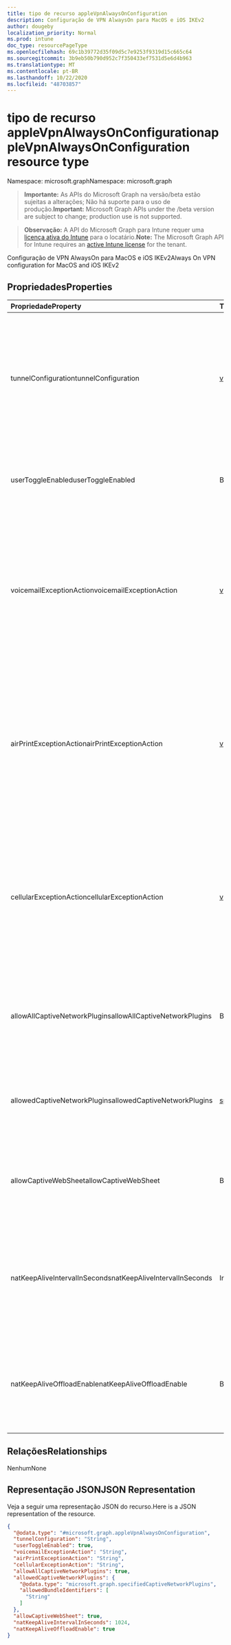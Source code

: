 ```yaml
---
title: tipo de recurso appleVpnAlwaysOnConfiguration
description: Configuração de VPN AlwaysOn para MacOS e iOS IKEv2
author: dougeby
localization_priority: Normal
ms.prod: intune
doc_type: resourcePageType
ms.openlocfilehash: 69c1b39772d35f09d5c7e9253f9319d15c665c64
ms.sourcegitcommit: 3b9eb50b790d952c7f350433ef7531d5e6d4b963
ms.translationtype: MT
ms.contentlocale: pt-BR
ms.lasthandoff: 10/22/2020
ms.locfileid: "48703857"
---
```

# <a name="applevpnalwaysonconfiguration-resource-type"></a><span data-ttu-id="a923b-103">tipo de recurso appleVpnAlwaysOnConfiguration</span><span class="sxs-lookup"><span data-stu-id="a923b-103">appleVpnAlwaysOnConfiguration resource type</span></span>

<span data-ttu-id="a923b-104">Namespace: microsoft.graph</span><span class="sxs-lookup"><span data-stu-id="a923b-104">Namespace: microsoft.graph</span></span>

> <span data-ttu-id="a923b-105">**Importante:** As APIs do Microsoft Graph na versão/beta estão sujeitas a alterações; Não há suporte para o uso de produção.</span><span class="sxs-lookup"><span data-stu-id="a923b-105">**Important:** Microsoft Graph APIs under the /beta version are subject to change; production use is not supported.</span></span>

> <span data-ttu-id="a923b-106">**Observação:** A API do Microsoft Graph para Intune requer uma [licença ativa do Intune](https://go.microsoft.com/fwlink/?linkid=839381) para o locatário.</span><span class="sxs-lookup"><span data-stu-id="a923b-106">**Note:** The Microsoft Graph API for Intune requires an [active Intune license](https://go.microsoft.com/fwlink/?linkid=839381) for the tenant.</span></span>

<span data-ttu-id="a923b-107">Configuração de VPN AlwaysOn para MacOS e iOS IKEv2</span><span class="sxs-lookup"><span data-stu-id="a923b-107">Always On VPN configuration for MacOS and iOS IKEv2</span></span>

## <a name="properties"></a><span data-ttu-id="a923b-108">Propriedades</span><span class="sxs-lookup"><span data-stu-id="a923b-108">Properties</span></span>
|<span data-ttu-id="a923b-109">Propriedade</span><span class="sxs-lookup"><span data-stu-id="a923b-109">Property</span></span>|<span data-ttu-id="a923b-110">Tipo</span><span class="sxs-lookup"><span data-stu-id="a923b-110">Type</span></span>|<span data-ttu-id="a923b-111">Descrição</span><span class="sxs-lookup"><span data-stu-id="a923b-111">Description</span></span>|
|:---|:---|:---|
|<span data-ttu-id="a923b-112">tunnelConfiguration</span><span class="sxs-lookup"><span data-stu-id="a923b-112">tunnelConfiguration</span></span>|[<span data-ttu-id="a923b-113">vpnTunnelConfigurationType</span><span class="sxs-lookup"><span data-stu-id="a923b-113">vpnTunnelConfigurationType</span></span>](../resources/intune-deviceconfig-vpntunnelconfigurationtype.md)|<span data-ttu-id="a923b-114">Determina a quais conexões a configuração de túnel específica se aplica.</span><span class="sxs-lookup"><span data-stu-id="a923b-114">Determines what connections the specific tunnel configuration applies to.</span></span> <span data-ttu-id="a923b-115">Os valores possíveis são: `wifiAndCellular`, `cellular`, `wifi`.</span><span class="sxs-lookup"><span data-stu-id="a923b-115">Possible values are: `wifiAndCellular`, `cellular`, `wifi`.</span></span>|
|<span data-ttu-id="a923b-116">userToggleEnabled</span><span class="sxs-lookup"><span data-stu-id="a923b-116">userToggleEnabled</span></span>|<span data-ttu-id="a923b-117">Boolean</span><span class="sxs-lookup"><span data-stu-id="a923b-117">Boolean</span></span>|<span data-ttu-id="a923b-118">Permitir que o usuário alterne a configuração VPN usando a interface do usuário</span><span class="sxs-lookup"><span data-stu-id="a923b-118">Allow the user to toggle the VPN configuration using the UI</span></span>|
|<span data-ttu-id="a923b-119">voicemailExceptionAction</span><span class="sxs-lookup"><span data-stu-id="a923b-119">voicemailExceptionAction</span></span>|[<span data-ttu-id="a923b-120">vpnServiceExceptionAction</span><span class="sxs-lookup"><span data-stu-id="a923b-120">vpnServiceExceptionAction</span></span>](../resources/intune-deviceconfig-vpnserviceexceptionaction.md)|<span data-ttu-id="a923b-121">Determine se o serviço de caixa postal será isento da conexão VPN sempre ativa.</span><span class="sxs-lookup"><span data-stu-id="a923b-121">Determine whether voicemail service will be exempt from the always-on VPN connection.</span></span> <span data-ttu-id="a923b-122">Os valores possíveis são: `forceTrafficViaVPN`, `allowTrafficOutside`, `dropTraffic`.</span><span class="sxs-lookup"><span data-stu-id="a923b-122">Possible values are: `forceTrafficViaVPN`, `allowTrafficOutside`, `dropTraffic`.</span></span>|
|<span data-ttu-id="a923b-123">airPrintExceptionAction</span><span class="sxs-lookup"><span data-stu-id="a923b-123">airPrintExceptionAction</span></span>|[<span data-ttu-id="a923b-124">vpnServiceExceptionAction</span><span class="sxs-lookup"><span data-stu-id="a923b-124">vpnServiceExceptionAction</span></span>](../resources/intune-deviceconfig-vpnserviceexceptionaction.md)|<span data-ttu-id="a923b-125">Determine se o serviço de impressão do servidor será isento da conexão VPN sempre ativa.</span><span class="sxs-lookup"><span data-stu-id="a923b-125">Determine whether AirPrint service will be exempt from the always-on VPN connection.</span></span> <span data-ttu-id="a923b-126">Os valores possíveis são: `forceTrafficViaVPN`, `allowTrafficOutside`, `dropTraffic`.</span><span class="sxs-lookup"><span data-stu-id="a923b-126">Possible values are: `forceTrafficViaVPN`, `allowTrafficOutside`, `dropTraffic`.</span></span>|
|<span data-ttu-id="a923b-127">cellularExceptionAction</span><span class="sxs-lookup"><span data-stu-id="a923b-127">cellularExceptionAction</span></span>|[<span data-ttu-id="a923b-128">vpnServiceExceptionAction</span><span class="sxs-lookup"><span data-stu-id="a923b-128">vpnServiceExceptionAction</span></span>](../resources/intune-deviceconfig-vpnserviceexceptionaction.md)|<span data-ttu-id="a923b-129">Determine se o serviço celular será isento da conexão VPN sempre ativa.</span><span class="sxs-lookup"><span data-stu-id="a923b-129">Determine whether Cellular service will be exempt from the always-on VPN connection.</span></span> <span data-ttu-id="a923b-130">Os valores possíveis são: `forceTrafficViaVPN`, `allowTrafficOutside`, `dropTraffic`.</span><span class="sxs-lookup"><span data-stu-id="a923b-130">Possible values are: `forceTrafficViaVPN`, `allowTrafficOutside`, `dropTraffic`.</span></span>|
|<span data-ttu-id="a923b-131">allowAllCaptiveNetworkPlugins</span><span class="sxs-lookup"><span data-stu-id="a923b-131">allowAllCaptiveNetworkPlugins</span></span>|<span data-ttu-id="a923b-132">Boolean</span><span class="sxs-lookup"><span data-stu-id="a923b-132">Boolean</span></span>|<span data-ttu-id="a923b-133">Especifica se o tráfego de todos os plugins de rede prisioneiros deve ser permitido fora da VPN</span><span class="sxs-lookup"><span data-stu-id="a923b-133">Specifies whether traffic from all captive network plugins should be allowed outside the vpn</span></span>|
|<span data-ttu-id="a923b-134">allowedCaptiveNetworkPlugins</span><span class="sxs-lookup"><span data-stu-id="a923b-134">allowedCaptiveNetworkPlugins</span></span>|[<span data-ttu-id="a923b-135">specifiedCaptiveNetworkPlugins</span><span class="sxs-lookup"><span data-stu-id="a923b-135">specifiedCaptiveNetworkPlugins</span></span>](../resources/intune-deviceconfig-specifiedcaptivenetworkplugins.md)|<span data-ttu-id="a923b-136">Determina se todos, alguns ou nenhum aplicativo de rede cativo não nativo são permitidos</span><span class="sxs-lookup"><span data-stu-id="a923b-136">Determines whether all, some, or no non-native captive networking apps are allowed</span></span>|
|<span data-ttu-id="a923b-137">allowCaptiveWebSheet</span><span class="sxs-lookup"><span data-stu-id="a923b-137">allowCaptiveWebSheet</span></span>|<span data-ttu-id="a923b-138">Boolean</span><span class="sxs-lookup"><span data-stu-id="a923b-138">Boolean</span></span>|<span data-ttu-id="a923b-139">Determina se o tráfego do aplicativo Websheet é permitido fora da VPN</span><span class="sxs-lookup"><span data-stu-id="a923b-139">Determines whether traffic from the Websheet app is allowed outside of the VPN</span></span>|
|<span data-ttu-id="a923b-140">natKeepAliveIntervalInSeconds</span><span class="sxs-lookup"><span data-stu-id="a923b-140">natKeepAliveIntervalInSeconds</span></span>|<span data-ttu-id="a923b-141">Int32</span><span class="sxs-lookup"><span data-stu-id="a923b-141">Int32</span></span>|<span data-ttu-id="a923b-142">Especifica com que frequência, em segundos, enviar um pacote de KeepAlive de conversão de endereços de rede através da VPN</span><span class="sxs-lookup"><span data-stu-id="a923b-142">Specifies how often in seconds to send a network address translation keepalive package through the VPN</span></span>|
|<span data-ttu-id="a923b-143">natKeepAliveOffloadEnable</span><span class="sxs-lookup"><span data-stu-id="a923b-143">natKeepAliveOffloadEnable</span></span>|<span data-ttu-id="a923b-144">Boolean</span><span class="sxs-lookup"><span data-stu-id="a923b-144">Boolean</span></span>|<span data-ttu-id="a923b-145">Habilitar descarregamento de hardware de sinais de KeepAlive de NAT quando o dispositivo estiver suspenso</span><span class="sxs-lookup"><span data-stu-id="a923b-145">Enable hardware offloading of NAT keepalive signals when the device is asleep</span></span>|

## <a name="relationships"></a><span data-ttu-id="a923b-146">Relações</span><span class="sxs-lookup"><span data-stu-id="a923b-146">Relationships</span></span>
<span data-ttu-id="a923b-147">Nenhum</span><span class="sxs-lookup"><span data-stu-id="a923b-147">None</span></span>

## <a name="json-representation"></a><span data-ttu-id="a923b-148">Representação JSON</span><span class="sxs-lookup"><span data-stu-id="a923b-148">JSON Representation</span></span>
<span data-ttu-id="a923b-149">Veja a seguir uma representação JSON do recurso.</span><span class="sxs-lookup"><span data-stu-id="a923b-149">Here is a JSON representation of the resource.</span></span>
<!-- {
  "blockType": "resource",
  "@odata.type": "microsoft.graph.appleVpnAlwaysOnConfiguration"
}
-->
``` json
{
  "@odata.type": "#microsoft.graph.appleVpnAlwaysOnConfiguration",
  "tunnelConfiguration": "String",
  "userToggleEnabled": true,
  "voicemailExceptionAction": "String",
  "airPrintExceptionAction": "String",
  "cellularExceptionAction": "String",
  "allowAllCaptiveNetworkPlugins": true,
  "allowedCaptiveNetworkPlugins": {
    "@odata.type": "microsoft.graph.specifiedCaptiveNetworkPlugins",
    "allowedBundleIdentifiers": [
      "String"
    ]
  },
  "allowCaptiveWebSheet": true,
  "natKeepAliveIntervalInSeconds": 1024,
  "natKeepAliveOffloadEnable": true
}
```





